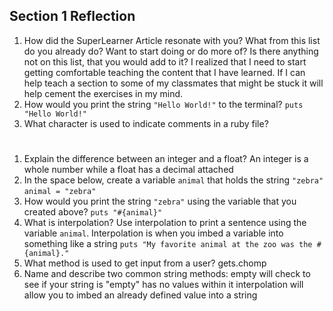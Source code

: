 ## Section 1 Reflection

1. How did the SuperLearner Article resonate with you? What from this list do you already do? Want to start doing or do more of? Is there anything not on this list, that you would add to it?
I realized that I need to start getting comfortable teaching the content that I have learned. If I can help teach a section to some of my classmates that might be stuck it will help cement the exercises in my mind.
1. How would you print the string `"Hello World!"` to the terminal?
`puts "Hello World!"`
1. What character is used to indicate comments in a ruby file?
 #
1. Explain the difference between an integer and a float?
An integer is a whole number while a float has a decimal attached
1. In the space below, create a variable `animal` that holds the string `"zebra"`
`animal = "zebra"`
1. How would you print the string `"zebra"` using the variable that you created above?
`puts "#{animal}"`
1. What is interpolation? Use interpolation to print a sentence using the variable `animal`.
Interpolation is when you imbed a variable into something like a string
`puts "My favorite animal at the zoo was the #{animal}."`
1. What method is used to get input from a user?
gets.chomp
1. Name and describe two common string methods:
empty will check to see if your string is "empty" has no values within it
interpolation will allow you to imbed an already defined value into a string
